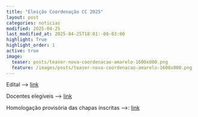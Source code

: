 ```yaml
---
title: "Eleição Coordenação CC 2025"
layout: post
categories: noticias
modified: 2025-04-25
last_modified_at: 2025-04-25T18:01:-00-03:00
highlight: True
highlight_order: 1
active: true
image:
  teaser: posts/teaser-nova-coordenacao-amarelo-1600x800.png
  feature: /images/posts/teaser-nova-coordenacao-amarelo-1600x800.png
---
```


Edital --> [link]( https://drive.google.com/file/d/10_Pp8siXs3bGxu2bBnLdN-59-EdNmpE7/view?usp=drive_link)

Docentes elegíveis --> [link](https://drive.google.com/file/d/1Lf4K3H_3TVQC4TXYQ_rrxKuYf1ub-t1U/view?usp=drive_link)

Homologação provisória das chapas inscritas -->: [link](https://drive.google.com/file/d/1PZnhGPABXwYp_ZeQTYzY7jFm2KLaOWO3/view?usp=sharing)
